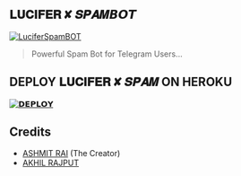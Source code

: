 ## 𝐋𝐔𝐂𝐈𝐅𝐄𝐑 ✘ 𝑺𝑷𝑨𝑴𝘽𝙊𝙏
<p align="center">

  [![LuciferSpamBOT](https://te.legra.ph/file/176528d6d7d190b761b28.jpg)](https://t.me/LORD_LUCIFER_FANS_CLUB)

> Powerful Spam Bot for Telegram Users... 

## DEPLOY 𝐋𝐔𝐂𝐈𝐅𝐄𝐑 ✘ 𝑺𝑷𝑨𝑴 ON HEROKU

[![𝗗𝗘𝗣𝗟𝗢𝗬 ](https://www.herokucdn.com/deploy/button.svg)](https://heroku.com/deploy?template=https://github.com/LORD-LUCIFER-x/LORD-LUCIFER-SPAM)

## Credits

- [ASHMIT RAI](https://github.com/ashmitisop) (The Creator) 
- [AKHIL RAJPUT](https://GitHub.com/AKHIL-SI) 
